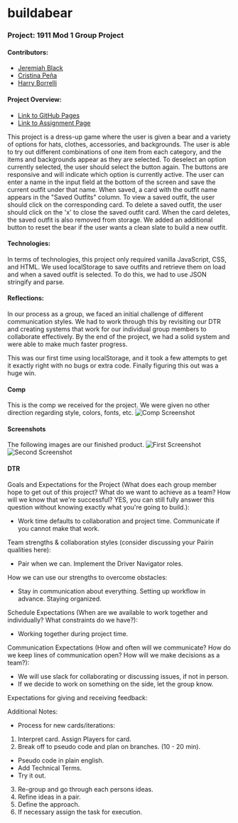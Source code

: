 # buildabear
### Project: 1911 Mod 1 Group Project

#### Contributors:
* [Jeremiah Black](https://github.com/jeremiahblackol)
* [Cristina Peña](https://github.com/CLPena)
* [Harry Borrelli](https://github.com/hborrelli1)

#### Project Overview:
* [Link to GitHub Pages](https://hborrelli1.github.io/buildabear/)
* [Link to Assignment Page](https://frontend.turing.io/projects/module-1/build-a-bear-group.html)

This project is a dress-up game where the user is given a bear and a variety of options for hats, clothes, accessories, and backgrounds. The user is able to try out different combinations of one item from each category, and the items and backgrounds appear as they are selected. To deselect an option currently selected, the user should select the button again. The buttons are responsive and will indicate which option is currently active. The user can enter a name in the input field at the bottom of the screen and save the current outfit under that name. When saved, a card with the outfit name appears in the "Saved Outfits" column. To view a saved outfit, the user should click on the corresponding card. To delete a saved outfit, the user should click on the 'x' to close the saved outfit card. When the card deletes, the saved outfit is also removed from storage. We added an additional button to reset the bear if the user wants a clean slate to build a new outfit.

#### Technologies:
In terms of technologies, this project only required vanilla JavaScript, CSS, and HTML. We used localStorage to save outfits and retrieve them on load and when a saved outfit is selected. To do this, we had to use JSON stringify and parse.

#### Reflections:
In our process as a group, we faced an initial challenge of different communication styles. We had to work through this by revisiting our DTR and creating systems that work for our individual group members to collaborate effectively. By the end of the project, we had a solid system and were able to make much faster progress.

This was our first time using localStorage, and it took a few attempts to get it exactly right with no bugs or extra code. Finally figuring this out was a huge win.

#### Comp
This is the comp we received for the project. We were given no other direction regarding style, colors, fonts, etc.
![Comp Screenshot](https://i.imgur.com/pU4VEgZ.png)

#### Screenshots
The following images are our finished product.
![First Screenshot](https://i.imgur.com/AHp0Lc1.png)
![Second Screenshot](https://i.imgur.com/N7wLCqH.png)

#### DTR
Goals and Expectations for the Project (What does each group member hope to get out of this project? What do we want to achieve as a team? How will we know that we're successful? YES, you can still fully answer this question without knowing exactly what you're going to build.):  
- Work time defaults to collaboration and project time. Communicate if you cannot make that work.

Team strengths & collaboration styles (consider discussing your Pairin qualities here):  
- Pair when we can. Implement the Driver Navigator roles.

How we can use our strengths to overcome obstacles:  
- Stay in communication about everything. Setting up workflow in advance. Staying organized.

Schedule Expectations (When are we available to work together and individually? What constraints do we have?):  
- Working together during project time.

Communication Expectations (How and often will we communicate? How do we keep lines of communication open? How will we make decisions as a team?):  
- We will use slack for collaborating or discussing issues, if not in person.
- If we decide to work on something on the side, let the group know.

Expectations for giving and receiving feedback:  

Additional Notes:  
- Process for new cards/iterations:  
1. Interpret card. Assign Players for card.
2. Break off to pseudo code and plan on branches. (10 - 20 min).
  * Pseudo code in plain english.
  * Add Technical Terms.
  * Try it out.
3. Re-group and go through each persons ideas.
4. Refine ideas in a pair.
5. Define the approach.
6. If necessary assign the task for execution.
